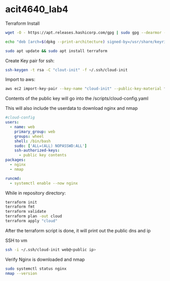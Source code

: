# acit4640_lab4

Terraform Install
```bash
wget -O - https://apt.releases.hashicorp.com/gpg | sudo gpg --dearmor -o /usr/share/keyrings/hashicorp-archive-keyring.gpg

echo "deb [arch=$(dpkg --print-architecture) signed-by=/usr/share/keyrings/hashicorp-archive-keyring.gpg] https://apt.releases.hashicorp.com $(lsb_release -cs) main" | sudo tee /etc/apt/sources.list.d/hashicorp.list

sudo apt update && sudo apt install terraform

```

Create Key pair for ssh:
```bash
ssh-keygen -t rsa -C "clout-init" -f ~/.ssh/cloud-init
```

Import to aws:
```bash
aws ec2 import-key-pair --key-name "cloud-init" --public-key-material fileb://~/.ssh/cloud-init.pub
```

Contents of the public key will go into the /scripts/cloud-config.yaml

This will also include the userdata to download nginx and nmap
```yaml
#cloud-config
users:
  - name: web
    primary_group: web
    groups: wheel
    shell: /bin/bash
    sudo: ['ALL=(ALL) NOPASSWD:ALL']
    ssh-authorized-keys:
      - public key contents
packages:
  - nginx
  - nmap

runcmd:
  - systemctl enable --now nginx
```


While in repository directory:
```bash
terraform init
terraform fmt
terraform validate
terraform plan -out cloud
terraform apply "cloud"
```

After the terraform script is done, it will print out the public dns and ip

SSH to vm
```bash
ssh -i ~/.ssh/cloud-init web@<public ip>
```

Verify Nginx is downloaded and nmap
```bash
sudo systemctl status nginx
nmap --version
```
